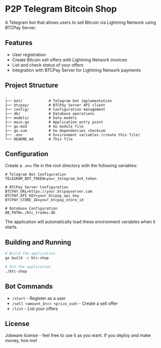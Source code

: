 # P2P Telegram Bitcoin Shop

A Telegram bot that allows users to sell Bitcoin via Lightning Network using BTCPay Server.

## Features

- User registration
- Create Bitcoin sell offers with Lightning Network invoices
- List and check status of your offers
- Integration with BTCPay Server for Lightning Network payments

## Project Structure

```
.
├── bot/            # Telegram bot implementation
├── btcpay/         # BTCPay Server API client
├── config/         # Configuration management
├── db/             # Database operations
├── models/         # Data models
├── main.go         # Application entry point
├── go.mod          # Go module file
├── go.sum          # Go dependencies checksum
├── .env            # Environment variables (create this file)
└── README.md       # This file
```

## Configuration

Create a `.env` file in the root directory with the following variables:

```
# Telegram Bot Configuration
TELEGRAM_BOT_TOKEN=your_telegram_bot_token

# BTCPay Server Configuration
BTCPAY_URL=https://your.btcpayserver.com
BTCPAY_API_KEY=your_btcpay_api_key
BTCPAY_STORE_ID=your_btcpay_store_id

# Database Configuration
DB_PATH=./btc_trades.db
```

The application will automatically load these environment variables when it starts.

## Building and Running

```bash
# Build the application
go build -o btc-shop

# Run the application
./btc-shop
```

## Bot Commands

- `/start` - Register as a user
- `/sell <amount_btc> <price_usd>` - Create a sell offer
- `/list` - List your offers

## License

Jobware license - feel free to use it as you want. If you deploy and make money, hire me!

